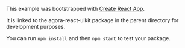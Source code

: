 This example was bootstrapped with [Create React App](https://github.com/facebook/create-react-app).

It is linked to the agora-react-uikit package in the parent directory for development purposes.

You can run `npm install` and then `npm start` to test your package.
